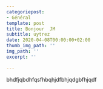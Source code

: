```yaml
---
categoriepost:
- Général
template: post
title: Bonjour  JM
subtitle: uytrez
date: 2020-04-08T00:00:00+02:00
thumb_img_path: ''
img_path: ''
excerpt: ''

---
```

bhdfjqbdhfqsfhbqhjdfbhjqdgbfhjqdf